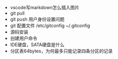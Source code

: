 + vscode写markdown怎么插入图片
+ git pull
+ git push 用户身份设置问题
+ git 配置文件 /etc/gitconfig ~/.gitconfig
+ 源码安装
+ 创建用户命令
+ IDE硬盘，SATA硬盘是什么
+ 分区表64bytes，为何最多只能记录四条分区的记录
